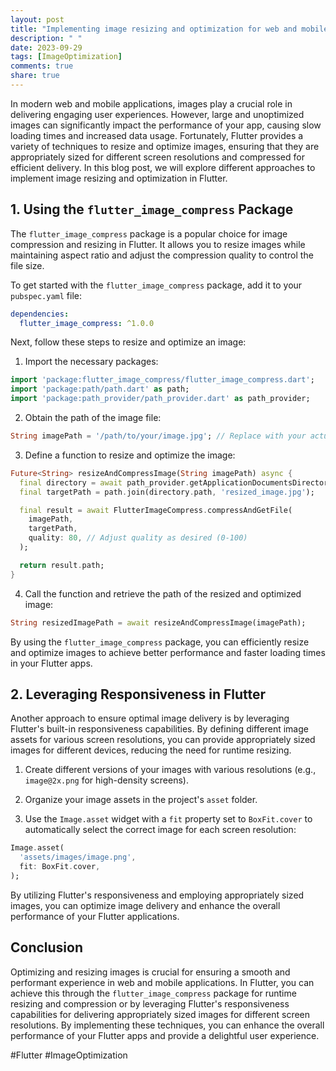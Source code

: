 ```yaml
---
layout: post
title: "Implementing image resizing and optimization for web and mobile in Flutter"
description: " "
date: 2023-09-29
tags: [ImageOptimization]
comments: true
share: true
---
```


In modern web and mobile applications, images play a crucial role in delivering engaging user experiences. However, large and unoptimized images can significantly impact the performance of your app, causing slow loading times and increased data usage. Fortunately, Flutter provides a variety of techniques to resize and optimize images, ensuring that they are appropriately sized for different screen resolutions and compressed for efficient delivery. In this blog post, we will explore different approaches to implement image resizing and optimization in Flutter.

## 1. Using the `flutter_image_compress` Package

The `flutter_image_compress` package is a popular choice for image compression and resizing in Flutter. It allows you to resize images while maintaining aspect ratio and adjust the compression quality to control the file size.

To get started with the `flutter_image_compress` package, add it to your `pubspec.yaml` file:

```yaml
dependencies:
  flutter_image_compress: ^1.0.0
```

Next, follow these steps to resize and optimize an image:

1. Import the necessary packages:

```dart
import 'package:flutter_image_compress/flutter_image_compress.dart';
import 'package:path/path.dart' as path;
import 'package:path_provider/path_provider.dart' as path_provider;
```

2. Obtain the path of the image file:

```dart
String imagePath = '/path/to/your/image.jpg'; // Replace with your actual image path
```

3. Define a function to resize and optimize the image:

```dart
Future<String> resizeAndCompressImage(String imagePath) async {
  final directory = await path_provider.getApplicationDocumentsDirectory();
  final targetPath = path.join(directory.path, 'resized_image.jpg');

  final result = await FlutterImageCompress.compressAndGetFile(
    imagePath,
    targetPath,
    quality: 80, // Adjust quality as desired (0-100)
  );

  return result.path;
}
```

4. Call the function and retrieve the path of the resized and optimized image:

```dart
String resizedImagePath = await resizeAndCompressImage(imagePath);
```

By using the `flutter_image_compress` package, you can efficiently resize and optimize images to achieve better performance and faster loading times in your Flutter apps.

## 2. Leveraging Responsiveness in Flutter

Another approach to ensure optimal image delivery is by leveraging Flutter's built-in responsiveness capabilities. By defining different image assets for various screen resolutions, you can provide appropriately sized images for different devices, reducing the need for runtime resizing.

1. Create different versions of your images with various resolutions (e.g., `image@2x.png` for high-density screens).

2. Organize your image assets in the project's `asset` folder.

3. Use the `Image.asset` widget with a `fit` property set to `BoxFit.cover` to automatically select the correct image for each screen resolution:

```dart
Image.asset(
  'assets/images/image.png',
  fit: BoxFit.cover,
);
```

By utilizing Flutter's responsiveness and employing appropriately sized images, you can optimize image delivery and enhance the overall performance of your Flutter applications.

## Conclusion

Optimizing and resizing images is crucial for ensuring a smooth and performant experience in web and mobile applications. In Flutter, you can achieve this through the `flutter_image_compress` package for runtime resizing and compression or by leveraging Flutter's responsiveness capabilities for delivering appropriately sized images for different screen resolutions. By implementing these techniques, you can enhance the overall performance of your Flutter apps and provide a delightful user experience.

#Flutter #ImageOptimization